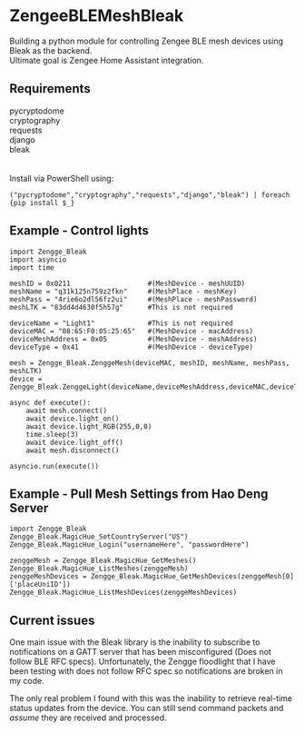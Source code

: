 ZengeeBLEMeshBleak
=========================================
Building a python module for controlling Zengee BLE mesh devices using Bleak as the backend.<br/>
Ultimate goal is Zengee Home Assistant integration.<br/>

Requirements
------------
pycryptodome<br/>
cryptography<br/>
requests <br/>
django<br/>
bleak<br/>
<br/>
<br/>
Install via PowerShell using:<br/>
```
("pycryptodome","cryptography","requests","django","bleak") | foreach {pip install $_}
```

Example - Control lights
----------------------------
```
import Zengge_Bleak
import asyncio
import time

meshID = 0x0211                   #(MeshDevice - meshUUID)
meshName = "q31k125n759z2fkn"     #(MeshPlace - meshKey)
meshPass = "4rie6o2dl56fz2ui"     #(MeshPlace - meshPassword)
meshLTK = "83dd4d4630f5h57g"      #This is not required

deviceName = "Light1"             #This is not required
deviceMAC = "08:65:F0:05:25:65"   #(MeshDevice - macAddress)
deviceMeshAddress = 0x05          #(MeshDevice - meshAddress)
deviceType = 0x41                 #(MeshDevice - deviceType)

mesh = Zengge_Bleak.ZenggeMesh(deviceMAC, meshID, meshName, meshPass, meshLTK)
device = Zengge_Bleak.ZenggeLight(deviceName,deviceMeshAddress,deviceMAC,deviceType,0,0,0,0,mesh)

async def execute():
    await mesh.connect()
    await device.light_on()
    await device.light_RGB(255,0,0)
    time.sleep(3)
    await device.light_off()
    await mesh.disconnect()

asyncio.run(execute())
```

Example - Pull Mesh Settings from Hao Deng Server
----------------------------------------
```
import Zengge_Bleak
Zengge_Bleak.MagicHue_SetCountryServer("US")
Zengge_Bleak.MagicHue_Login("usernameHere", "passwordHere")

zenggeMesh = Zengge_Bleak.MagicHue_GetMeshes()
Zengge_Bleak.MagicHue_ListMeshes(zenggeMesh)
zenggeMeshDevices = Zengge_Bleak.MagicHue_GetMeshDevices(zenggeMesh[0]['placeUniID'])
Zengge_Bleak.MagicHue_ListMeshDevices(zenggeMeshDevices)
```

Current issues
---------------
One main issue with the Bleak library is the inability to subscribe to notifications on a GATT server that has been misconfigured (Does not follow BLE RFC specs).
Unfortunately, the Zengge floodlight that I have been testing with does not follow RFC spec so notifications are broken in my code.

The only real problem I found with this was the inability to retrieve real-time status updates from the device.
You can still send command packets and *assume* they are received and processed.
